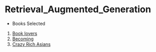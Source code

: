 # Retrieval_Augmented_Generation

- Books Selected 
1. [Book lovers](https://ebooksgallery.com/books/book-lovers-by-emily-henry/)
2. [Becoming](https://icrrd.com/article/213/becoming-michelle-obamas-book-pdf)
3. [Crazy Rich Asians](https://archive.org/details/CrazyRichAsians1KevinKwanCrazyRichAsiansDoubleday2013)

